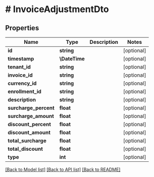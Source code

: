# # InvoiceAdjustmentDto

## Properties

Name | Type | Description | Notes
------------ | ------------- | ------------- | -------------
**id** | **string** |  | [optional]
**timestamp** | **\DateTime** |  | [optional]
**tenant_id** | **string** |  | [optional]
**invoice_id** | **string** |  | [optional]
**currency_id** | **string** |  | [optional]
**enrollment_id** | **string** |  | [optional]
**description** | **string** |  | [optional]
**surcharge_percent** | **float** |  | [optional]
**surcharge_amount** | **float** |  | [optional]
**discount_percent** | **float** |  | [optional]
**discount_amount** | **float** |  | [optional]
**total_surcharge** | **float** |  | [optional]
**total_discount** | **float** |  | [optional]
**type** | **int** |  | [optional]

[[Back to Model list]](../../README.md#models) [[Back to API list]](../../README.md#endpoints) [[Back to README]](../../README.md)
